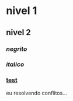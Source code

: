 # nivel 1
## nivel 2
### *negrito*
### _italico_
### [test](http://jose.com)

eu resolvendo conflitos...